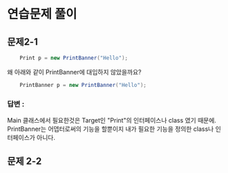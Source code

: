 # 연습문제 풀이

## 문제2-1
```java
    Print p = new PrintBanner("Hello");
```
왜 아래와 같이 PrintBanner에 대입하지 않았을까요?
```java
    PrintBanner p = new PrintBanner("Hello");
```

### 답변 : 
Main 클래스에서 필요한것은 Target인 "Print"의 인터페이스나 class 였기 때문에.
PrintBanner는 어뎁터로써의 기능을 할뿐이지 내가 필요한 기능을 정의한 class나 인터페이스가 아니다.

## 문제 2-2

